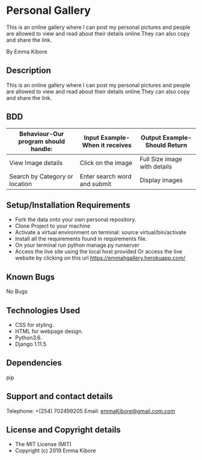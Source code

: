 # Personal Gallery
This is an online gallery where I can post my personal pictures and people are allowed to  view and read about their details online.They can also copy and share the link.

By Emma Kibore

## Description
This is an online gallery where I can post my personal pictures and people are allowed to  view and read about their details online.They can also copy and share the link.

## BDD
|Behaviour-Our program should handle:|Input Example-When it receives|Output Example-Should Return|
|------------------------------------|------------------------------|----------------------------|
|View Image details                  |Click on the image            |Full Size image with details|
|Search by Category or location      |Enter search word and submit  | Display images             |


## Setup/Installation Requirements
* Fork the data onto your own personal repository.
* Clone Project to your machine
* Activate a virtual environment on terminal: source virtual/bin/activate
* Install all the requirements found in requirements file.
* On your terminal run python manage.py runserver
* Access the live site using the local host provided
 Or access the live website by clicking on this url https://emmahgallery.herokuapp.com/

## Known Bugs
No Bugs

## Technologies Used
* CSS for styling.
* HTML for webpage design.
* Python3.6.
* Django 1.11.5

## Dependencies
pip

## Support and contact details
Telephone: +(254) 702499205
Email: emmaKibore@gmail.com.com

## License and Copyright details
* The MIT License (MIT)
* Copyright (c) 2019 Emma Kibore